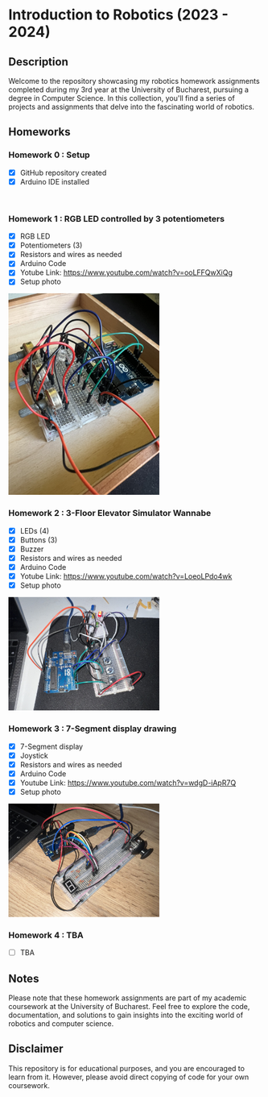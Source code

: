 # Introduction to Robotics (2023 - 2024)

## Description
Welcome to the repository showcasing my robotics homework assignments completed during my 3rd year at the University of Bucharest, pursuing a degree in Computer Science. In this collection, you'll find a series of projects and assignments that delve into the fascinating world of robotics.

## Homeworks
  
### Homework 0 : Setup
- [X] GitHub repository created
- [X] Arduino IDE installed
<br>

### Homework 1 : RGB LED controlled by 3 potentiometers
- [X] RGB LED
- [X] Potentiometers (3)
- [X] Resistors and wires as needed
- [X] Arduino Code
- [X] Yotube Link: https://www.youtube.com/watch?v=ooLFFQwXiQg
- [X] Setup photo
<img src = 'https://github.com/leviaici/IntroductionToRobotics/blob/main/Homework_1/IMG_6201.jpeg' width = 300>
<br>

### Homework 2 : 3-Floor Elevator Simulator Wannabe
- [X] LEDs (4)
- [X] Buttons (3)
- [X] Buzzer
- [X] Resistors and wires as needed
- [X] Arduino Code
- [X] Yotube Link: https://www.youtube.com/watch?v=LoeoLPdo4wk
- [X] Setup photo
<img src = 'https://github.com/leviaici/IntroductionToRobotics/blob/main/Homework_2/IMG_6356.jpeg' width = 300>
<br>

### Homework 3 : 7-Segment display drawing
- [X] 7-Segment display
- [X] Joystick
- [X] Resistors and wires as needed
- [X] Arduino Code
- [X] Youtube Link: https://www.youtube.com/watch?v=wdgD-iApR7Q
- [X] Setup photo
<img src = 'https://github.com/leviaici/IntroductionToRobotics/blob/main/Homework_3/IMG_6411.jpeg' width = 300>
<br>

### Homework 4 : TBA
- [ ] TBA

## Notes
Please note that these homework assignments are part of my academic coursework at the University of Bucharest. Feel free to explore the code, documentation, and solutions to gain insights into the exciting world of robotics and computer science.

## Disclaimer
This repository is for educational purposes, and you are encouraged to learn from it. However, please avoid direct copying of code for your own coursework.
